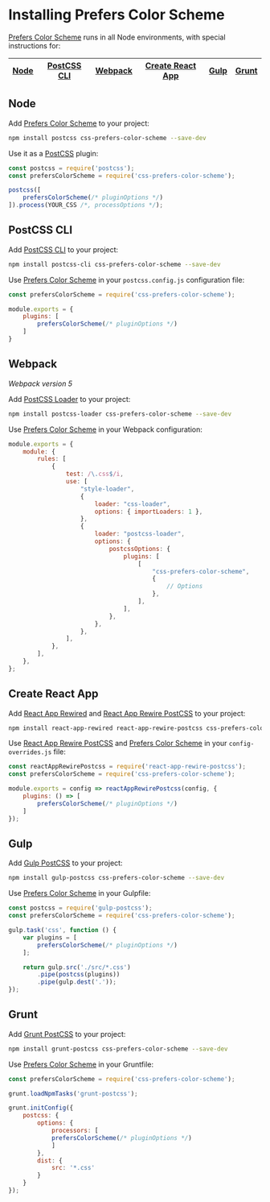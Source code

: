 # Installing Prefers Color Scheme

[Prefers Color Scheme] runs in all Node environments, with special instructions for:

| [Node](#node) | [PostCSS CLI](#postcss-cli) | [Webpack](#webpack) | [Create React App](#create-react-app) | [Gulp](#gulp) | [Grunt](#grunt) |
| --- | --- | --- | --- | --- | --- |

## Node

Add [Prefers Color Scheme] to your project:

```bash
npm install postcss css-prefers-color-scheme --save-dev
```

Use it as a [PostCSS] plugin:

```js
const postcss = require('postcss');
const prefersColorScheme = require('css-prefers-color-scheme');

postcss([
	prefersColorScheme(/* pluginOptions */)
]).process(YOUR_CSS /*, processOptions */);
```

## PostCSS CLI

Add [PostCSS CLI] to your project:

```bash
npm install postcss-cli css-prefers-color-scheme --save-dev
```

Use [Prefers Color Scheme] in your `postcss.config.js` configuration file:

```js
const prefersColorScheme = require('css-prefers-color-scheme');

module.exports = {
	plugins: [
		prefersColorScheme(/* pluginOptions */)
	]
}
```

## Webpack

_Webpack version 5_

Add [PostCSS Loader] to your project:

```bash
npm install postcss-loader css-prefers-color-scheme --save-dev
```

Use [Prefers Color Scheme] in your Webpack configuration:

```js
module.exports = {
	module: {
		rules: [
			{
				test: /\.css$/i,
				use: [
					"style-loader",
					{
						loader: "css-loader",
						options: { importLoaders: 1 },
					},
					{
						loader: "postcss-loader",
						options: {
							postcssOptions: {
								plugins: [
									[
										"css-prefers-color-scheme",
										{
											// Options
										},
									],
								],
							},
						},
					},
				],
			},
		],
	},
};
```

## Create React App

Add [React App Rewired] and [React App Rewire PostCSS] to your project:

```bash
npm install react-app-rewired react-app-rewire-postcss css-prefers-color-scheme --save-dev
```

Use [React App Rewire PostCSS] and [Prefers Color Scheme] in your
`config-overrides.js` file:

```js
const reactAppRewirePostcss = require('react-app-rewire-postcss');
const prefersColorScheme = require('css-prefers-color-scheme');

module.exports = config => reactAppRewirePostcss(config, {
	plugins: () => [
		prefersColorScheme(/* pluginOptions */)
	]
});
```

## Gulp

Add [Gulp PostCSS] to your project:

```bash
npm install gulp-postcss css-prefers-color-scheme --save-dev
```

Use [Prefers Color Scheme] in your Gulpfile:

```js
const postcss = require('gulp-postcss');
const prefersColorScheme = require('css-prefers-color-scheme');

gulp.task('css', function () {
	var plugins = [
		prefersColorScheme(/* pluginOptions */)
	];

	return gulp.src('./src/*.css')
		.pipe(postcss(plugins))
		.pipe(gulp.dest('.'));
});
```

## Grunt

Add [Grunt PostCSS] to your project:

```bash
npm install grunt-postcss css-prefers-color-scheme --save-dev
```

Use [Prefers Color Scheme] in your Gruntfile:

```js
const prefersColorScheme = require('css-prefers-color-scheme');

grunt.loadNpmTasks('grunt-postcss');

grunt.initConfig({
	postcss: {
		options: {
			processors: [
			prefersColorScheme(/* pluginOptions */)
			]
		},
		dist: {
			src: '*.css'
		}
	}
});
```

[Gulp PostCSS]: https://github.com/postcss/gulp-postcss
[Grunt PostCSS]: https://github.com/nDmitry/grunt-postcss
[PostCSS]: https://github.com/postcss/postcss
[PostCSS CLI]: https://github.com/postcss/postcss-cli
[PostCSS Loader]: https://github.com/postcss/postcss-loader
[Prefers Color Scheme]: https://github.com/csstools/postcss-plugins/tree/main/plugins/css-prefers-color-scheme
[React App Rewire PostCSS]: https://github.com/csstools/react-app-rewire-postcss
[React App Rewired]: https://github.com/timarney/react-app-rewired
